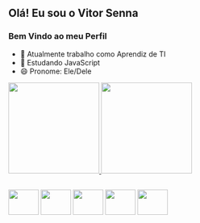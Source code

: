 ## Olá! Eu sou o Vitor Senna
### Bem Vindo ao meu Perfil

- 🔭 Atualmente trabalho como Aprendiz de TI
- 🌱 Estudando JavaScript
- 😄 Pronome: Ele/Dele


<div>

<a href='https://github.com/VitorSenna13?tab=repositories'>
<img height='180em' src='https://github-readme-stats.vercel.app/api?username=VitorSenna13&show_icons=true&theme=synthwave'>
</a>

<a href='https://github.com/VitorSenna13?tab=repositories'>
<img height='180em' src='https://github-readme-stats.vercel.app/api/top-langs/?username=VitorSenna13&hide_progress=true&theme=synthwave&layout=compact&langs_count=16'>
</a>

</div>

##

<div>
<img align='center' height='50' width='60' src="https://cdn.jsdelivr.net/gh/devicons/devicon/icons/html5/html5-plain-wordmark.svg" />
<img align='center' height='50' width='60' src="https://cdn.jsdelivr.net/gh/devicons/devicon/icons/css3/css3-plain-wordmark.svg" />
<img align='center' height='50' width='60' src="https://cdn.jsdelivr.net/gh/devicons/devicon/icons/javascript/javascript-original.svg" />
<img align='center' height='50' width='60' src="https://cdn.jsdelivr.net/gh/devicons/devicon/icons/react/react-original-wordmark.svg" />
<img align='center' height='50' width='60' src="https://cdn.jsdelivr.net/gh/devicons/devicon/icons/electron/electron-original.svg" />
</div>
